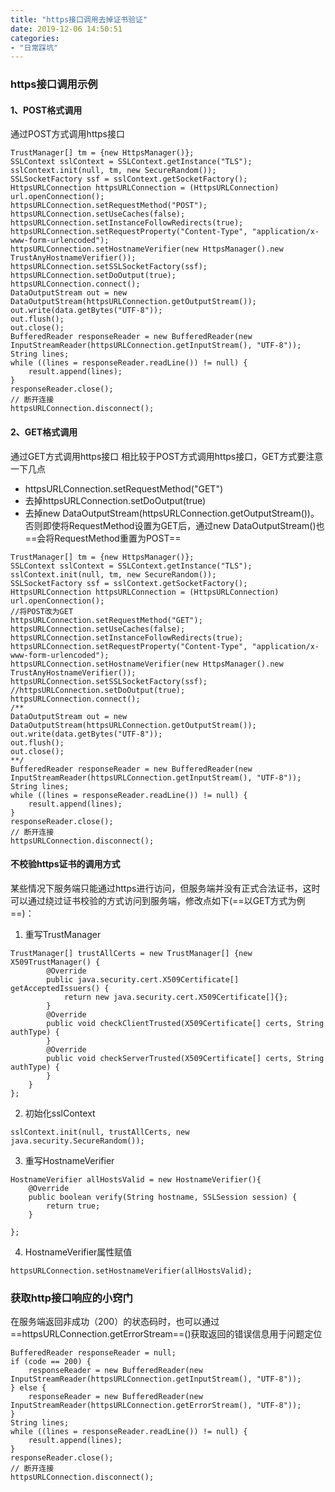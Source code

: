 ```yaml
---
title: "https接口调用去掉证书验证"
date: 2019-12-06 14:50:51
categories:
- "日常踩坑"
---
```


### https接口调用示例

#### 1、POST格式调用
通过POST方式调用https接口

```
TrustManager[] tm = {new HttpsManager()};
SSLContext sslContext = SSLContext.getInstance("TLS");
sslContext.init(null, tm, new SecureRandom());
SSLSocketFactory ssf = sslContext.getSocketFactory();
HttpsURLConnection httpsURLConnection = (HttpsURLConnection) url.openConnection();
httpsURLConnection.setRequestMethod("POST");
httpsURLConnection.setUseCaches(false);
httpsURLConnection.setInstanceFollowRedirects(true);
httpsURLConnection.setRequestProperty("Content-Type", "application/x-www-form-urlencoded");
httpsURLConnection.setHostnameVerifier(new HttpsManager().new TrustAnyHostnameVerifier());
httpsURLConnection.setSSLSocketFactory(ssf);
httpsURLConnection.setDoOutput(true);
httpsURLConnection.connect();
DataOutputStream out = new DataOutputStream(httpsURLConnection.getOutputStream());
out.write(data.getBytes("UTF-8"));
out.flush();
out.close();
BufferedReader responseReader = new BufferedReader(new InputStreamReader(httpsURLConnection.getInputStream(), "UTF-8"));
String lines;
while ((lines = responseReader.readLine()) != null) {
    result.append(lines);
}
responseReader.close();
// 断开连接
httpsURLConnection.disconnect();
```

#### 2、GET格式调用
通过GET方式调用https接口
相比较于POST方式调用https接口，GET方式要注意一下几点
- httpsURLConnection.setRequestMethod("GET")
- 去掉httpsURLConnection.setDoOutput(true)
- 去掉new DataOutputStream(httpsURLConnection.getOutputStream())。否则即使将RequestMethod设置为GET后，通过new DataOutputStream()也==会将RequestMethod重置为POST==
```
TrustManager[] tm = {new HttpsManager()};
SSLContext sslContext = SSLContext.getInstance("TLS");
sslContext.init(null, tm, new SecureRandom());
SSLSocketFactory ssf = sslContext.getSocketFactory();
HttpsURLConnection httpsURLConnection = (HttpsURLConnection) url.openConnection();
//将POST改为GET
httpsURLConnection.setRequestMethod("GET");
httpsURLConnection.setUseCaches(false);
httpsURLConnection.setInstanceFollowRedirects(true);
httpsURLConnection.setRequestProperty("Content-Type", "application/x-www-form-urlencoded");
httpsURLConnection.setHostnameVerifier(new HttpsManager().new TrustAnyHostnameVerifier());
httpsURLConnection.setSSLSocketFactory(ssf);
//httpsURLConnection.setDoOutput(true);
httpsURLConnection.connect();
/** 
DataOutputStream out = new DataOutputStream(httpsURLConnection.getOutputStream());
out.write(data.getBytes("UTF-8"));
out.flush();
out.close();
**/
BufferedReader responseReader = new BufferedReader(new InputStreamReader(httpsURLConnection.getInputStream(), "UTF-8"));
String lines;
while ((lines = responseReader.readLine()) != null) {
    result.append(lines);
}
responseReader.close();
// 断开连接
httpsURLConnection.disconnect();
```
#### 不校验https证书的调用方式
某些情况下服务端只能通过https进行访问，但服务端并没有正式合法证书，这时可以通过绕过证书校验的方式访问到服务端，修改点如下(==以GET方式为例==)：
1. 重写TrustManager

```
TrustManager[] trustAllCerts = new TrustManager[] {new X509TrustManager() {
        @Override
        public java.security.cert.X509Certificate[] getAcceptedIssuers() {
            return new java.security.cert.X509Certificate[]{};
        }
        @Override
        public void checkClientTrusted(X509Certificate[] certs, String authType) {
        }
        @Override
        public void checkServerTrusted(X509Certificate[] certs, String authType) {
        }
    }   
};
```
2. 初始化sslContext

```
sslContext.init(null, trustAllCerts, new java.security.SecureRandom());
```

3. 重写HostnameVerifier

```
HostnameVerifier allHostsValid = new HostnameVerifier(){
    @Override
    public boolean verify(String hostname, SSLSession session) {
        return true;
    }

};
```
4. HostnameVerifier属性赋值

```
httpsURLConnection.setHostnameVerifier(allHostsValid);
```
### 获取http接口响应的小窍门
在服务端返回非成功（200）的状态码时，也可以通过==httpsURLConnection.getErrorStream==()获取返回的错误信息用于问题定位

```
BufferedReader responseReader = null;
if (code == 200) {
    responseReader = new BufferedReader(new InputStreamReader(httpsURLConnection.getInputStream(), "UTF-8"));
} else {
    responseReader = new BufferedReader(new InputStreamReader(httpsURLConnection.getErrorStream(), "UTF-8"));
}
String lines;
while ((lines = responseReader.readLine()) != null) {
    result.append(lines);
}
responseReader.close();
// 断开连接
httpsURLConnection.disconnect();
```
